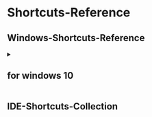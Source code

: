 # Shortcuts-Reference

## Windows-Shortcuts-Reference
<details> 
<summary><h2><b>for windows 10</b></h2></summary> 
<p>
  
| 快捷鍵 | 功能 | 快捷鍵 | 功能 |
| :-: | :-: | :-: | :-: |
| Ctrl + C | 複製選中的內容 |Ctrl + X |  剪切選中的內容 |
| Ctrl + V | 黏貼已複製或剪切的內容 | Win + V | 剪貼簿歷史紀錄 |
| Ctrl + Z | 撤銷上一個操作 | Ctrl + Y | 重做上一個操作 |
| Ctrl + A | 選中所有內容 |Ctrl + F | 在文檔或網頁中查找關鍵字 |
| F2 | 重新命名選定的項目 | F3 | 在檔案總管中搜尋檔案或資料夾 |
| F4 | 在檔案總管中顯示地址列清單 | F5 | 刷新當前視窗 |
| F6 | 將焦點移到網址 | F11 | 全屏顯示當前應用程式或網頁 |
| Alt + 左箭頭 | 返回上一級 | Alt + 右箭頭 | 前進一級 |
| Alt + F4 | 關閉當前視窗或應用程式 | Alt + 上箭頭 | 打開當前資料夾的上層資料夾 |
| Alt + 左/右箭頭 | 返回上(下)一個資料夾 | Alt + Tab | 在不同的應用程式之間切換 | 
| Win + E | 開啟檔案總管 | Win + G | 啟用 Xbox Game Bar |
| Win + I | 開啟 Windows 設定 | Win + L | 鎖定電腦 |
| Win + R | 開啟執行命令 | Win + S | 開啟搜尋功能 |
| Win + 空白鍵 | 切換鍵盤語言 | Win + Shift + S | 開啟區域截圖工具 |
| Win + Ctrl + D | 新增虛擬桌面 | Win + Ctrl + 左/右箭頭 | 切換虛擬桌面 |
| Win + Tab | 開啟工作檢視 | Win + , | 快速預覽桌面 |
| Win + + | 放大螢幕 | Win + - | 縮小螢幕 |
| Ctrl + Shift + Esc | 工作管理員 | Ctrl + Alt + Del | 打開 Win 作業系統的任務管理器 
| 滑鼠中鍵 | 開啟新的瀏覽器標籤 | 滑鼠中鍵 | 關閉瀏覽器標籤 |

</p>
</details>


## IDE-Shortcuts-Collection
